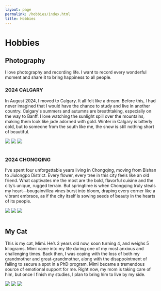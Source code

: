 ```yaml
---
layout: page
permalink: /hobbies/index.html
title: Hobbies
---
```


# Hobbies

## Photography

I love photography and recording life. I want to record every wonderful moment and share it to bring happiness to all people.

### 2024 CALGARY

In August 2024, I moved to Calgary. It all felt like a dream. Before this, I had never imagined that I would have the chance to study and live in another country. Calgary's summers and autumns are breathtaking, especially on the way to Banff. I love watching the sunlight spill over the mountains, making them look like jade adorned with gold. Winter in Calgary is bitterly cold, but to someone from the south like me, the snow is still nothing short of beautiful.


<div class="third">
<img src="/image/Calgary01.jpg">
<img src="/image/Calgary02.jpg">
<img src="/image/Calgary03.jpg">
</div>
<br>

### 2024 CHONGQING

I’ve spent four unforgettable years living in Chongqing, moving from Bishan to Jiulongpo District. Every flower, every tree in this city feels like an old friend. What captivates me the most are the bold, flavorful cuisine and the city’s unique, rugged terrain. But springtime is when Chongqing truly steals my heart—bougainvillea vines burst into bloom, draping every corner like a vibrant embrace, as if the city itself is sowing seeds of beauty in the hearts of its people.

<div class="third">
<img src="/image/Photo No.1.jpg">
<img src="/image/Photo No.2.jpg">
<img src="/image/Photo No.3.jpg">
</div>
<br>

## My Cat

This is my cat, Mimi. He’s 3 years old now, soon turning 4, and weighs 5 kilograms. Mimi came into my life during one of my most anxious and challenging times. Back then, I was coping with the loss of both my grandmother and great-grandmother, along with the disappointment of failing to secure a spot in a PhD program. Mimi became a tremendous source of emotional support for me. Right now, my mom is taking care of him, but once I finish my studies, I plan to bring him to live by my side.

<div class="third">
<img src="/image/Cat No.1.jpg">
<img src="/image/Cat No.2.jpg">
<img src="/image/Cat No.3.jpg">
</div>
<br>

